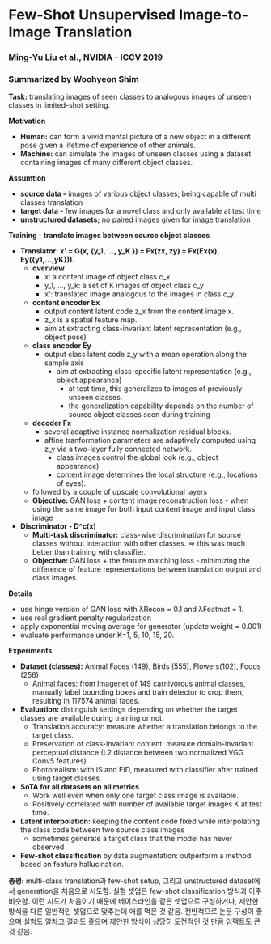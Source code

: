 # Few-Shot Unsupervised Image-to-Image Translation
### Ming-Yu Liu et al., NVIDIA - ICCV 2019
### Summarized by Woohyeon Shim

**Task:** translating images of seen classes to analogous images of unseen classes in limited-shot setting.
	
**Motivation**
* **Human:** can form a vivid mental picture of a new object in a different pose given a lifetime of experience of other animals.
* **Machine:** can simulate the images of unseen classes using a dataset containing images of many different object classes.

**Assumtion**
* **source data -** images of various object classes; being capable of multi classes translation
* **target data -** few images for a novel class and only available at test time
* **unstructured datasets;** no paired images given for image translation
	
**Training - translate images between source object classes**
* **Translator: x' = G(x, {y_1, ..., y_K }) = Fx(zx, zy) = Fx(Ex(x), Ey({y1,...,yK})).**
	* **overview**
		* x: a content image of object class c_x
		* y_1, ..., y_k: a set of K images of object class c_y
		* x': translated image analogous to the images in class c_y.
	* **content encoder Ex**
		* output content latent code z_x from the content image x.
		* z_x is a spatial feature map.
		* aim at extracting class-invariant latent representation (e.g., object pose)
	* **class encoder Ey**
	  * output class latent code z_y with a mean operation along the sample axis
		* aim at extracting class-specific latent representation (e.g., object appearance)
		  * at test time, this generalizes to images of previously unseen classes.
		  * the generalization capability depends on the number of source object classes seen during training
	* **decoder Fx**
	  * several adaptive instance normalization residual blocks.
	  * affine tranformation parameters are adaptively computed using z_y via a two-layer fully connected network.
	    * class images control the global look (e.g., object appearance).
	    * content image determines the local structure (e.g., locations of eyes).
    * followed by a couple of upscale convolutional layers
	* **Objective:** GAN loss + content image reconstruction loss - when using the same image for both input content image and input class image
* **Discriminator - D^c(x)**
	* **Multi-task discriminator:** class-wise discrimination for source classes without interaction with other classes. ⇒ this was much better than training with classifier.
	* **Objective:** GAN loss + the feature matching loss - minimizing the difference of feature representations between translation output and class images.
		
**Details**
* use hinge version of GAN loss with λRecon = 0.1 and λFeatmat = 1.
* use real gradient penalty regularization
* apply exponential moving average for generator (update weight = 0.001)
* evaluate performance under K=1, 5, 10, 15, 20.
	
**Experiments**
* **Dataset (classes):** Animal Faces (149), Birds (555), Flowers(102), Foods (256)
	* Animal faces: from Imagenet of 149 carnivorous animal classes, manually label bounding boxes and train detector to crop them, resulting in 117574 animal faces.
* **Evaluation:** distinguish settings depending on whether the target classes are available during training or not.
	* Translation accuracy: measure whether a translation belongs to the target class.
	* Preservation of class-invariant content: measure domain-invariant perceptual distance (L2 distance between two normalized VGG Conv5 features)
	* Photorealism: with IS and FID, measured with classifier after trained using target classes.
* **SoTA for all datasets on all metrics**
  * Work well even when only one target class image is available.
  * Positively correlated with number of available target images K at test time.
* **Latent interpolation:** keeping the content code fixed while interpolating the class code between two source class images
  * sometimes generate a target class that the model has never observed
* **Few-shot classification** by data augmentation: outperform a method based on feature hallucination.
	
**총평:** multi-class translation과 few-shot setup, 그리고 unstructured dataset에서 generation을 처음으로 시도함. 실험 셋업은 few-shot classification 방식과 아주 비슷함. 이런 시도가 처음이기 때문에 베이스라인을 같은 셋업으로 구성하거나, 제안한 방식을 다른 일반적인 셋업으로 맞추는데 애를 먹은 것 같음. 전반적으로 논문 구성이 좋으며 실험도 알차고 결과도 좋으며 제안한 방식이 상당히 도전적인 것 만큼 임팩트도 큰 것 같음.
